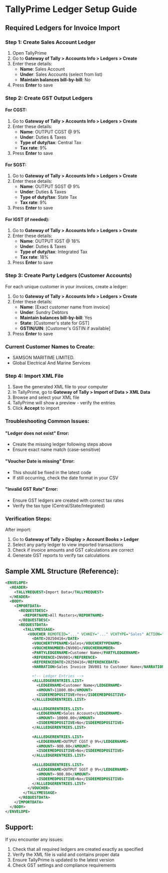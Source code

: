 # TallyPrime Ledger Setup Guide

## Required Ledgers for Invoice Import

### Step 1: Create Sales Account Ledger

1. Open TallyPrime
2. Go to **Gateway of Tally > Accounts Info > Ledgers > Create**
3. Enter these details:
   - **Name**: Sales Account
   - **Under**: Sales Accounts (select from list)
   - **Maintain balances bill-by-bill**: No
4. Press **Enter** to save

### Step 2: Create GST Output Ledgers

#### For CGST:
1. Go to **Gateway of Tally > Accounts Info > Ledgers > Create**
2. Enter these details:
   - **Name**: OUTPUT CGST @ 9%
   - **Under**: Duties & Taxes
   - **Type of duty/tax**: Central Tax
   - **Tax rate**: 9%
3. Press **Enter** to save

#### For SGST:
1. Go to **Gateway of Tally > Accounts Info > Ledgers > Create**
2. Enter these details:
   - **Name**: OUTPUT SGST @ 9%
   - **Under**: Duties & Taxes
   - **Type of duty/tax**: State Tax
   - **Tax rate**: 9%
3. Press **Enter** to save

#### For IGST (if needed):
1. Go to **Gateway of Tally > Accounts Info > Ledgers > Create**
2. Enter these details:
   - **Name**: OUTPUT IGST @ 18%
   - **Under**: Duties & Taxes
   - **Type of duty/tax**: Integrated Tax
   - **Tax rate**: 18%
3. Press **Enter** to save

### Step 3: Create Party Ledgers (Customer Accounts)

For each unique customer in your invoices, create a ledger:

1. Go to **Gateway of Tally > Accounts Info > Ledgers > Create**
2. Enter these details:
   - **Name**: [Exact customer name from invoice]
   - **Under**: Sundry Debtors
   - **Maintain balances bill-by-bill**: Yes
   - **State**: [Customer's state for GST]
   - **GSTIN/UIN**: [Customer's GSTIN if available]
3. Press **Enter** to save

### Current Customer Names to Create:
- SAMSON MARITIME LIMITED.
- Global Electrical And Marine Services

### Step 4: Import XML File

1. Save the generated XML file to your computer
2. In TallyPrime, go to **Gateway of Tally > Import of Data > XML Data**
3. Browse and select your XML file
4. TallyPrime will show a preview - verify the entries
5. Click **Accept** to import

### Troubleshooting Common Issues:

#### "Ledger does not exist" Error:
- Create the missing ledger following steps above
- Ensure exact name match (case-sensitive)

#### "Voucher Date is missing" Error:
- This should be fixed in the latest code
- If still occurring, check the date format in your CSV

#### "Invalid GST Rate" Error:
- Ensure GST ledgers are created with correct tax rates
- Verify the tax type (Central/State/Integrated)

### Verification Steps:

After import:
1. Go to **Gateway of Tally > Display > Account Books > Ledger**
2. Select any party ledger to view imported transactions
3. Check if invoice amounts and GST calculations are correct
4. Generate GST reports to verify tax calculations

## Sample XML Structure (Reference):

```xml
<ENVELOPE>
  <HEADER>
    <TALLYREQUEST>Import Data</TALLYREQUEST>
  </HEADER>
  <BODY>
    <IMPORTDATA>
      <REQUESTDESC>
        <REPORTNAME>All Masters</REPORTNAME>
      </REQUESTDESC>
      <REQUESTDATA>
        <TALLYMESSAGE>
          <VOUCHER REMOTEID="..." VCHKEY="..." VCHTYPE="Sales" ACTION="Create">
            <DATE>20250416</DATE>
            <VOUCHERTYPENAME>Sales</VOUCHERTYPENAME>
            <VOUCHERNUMBER>INV001</VOUCHERNUMBER>
            <PARTYLEDGERNAME>Customer Name</PARTYLEDGERNAME>
            <REFERENCE>INV001</REFERENCE>
            <REFERENCEDATE>20250416</REFERENCEDATE>
            <NARRATION>Sales Invoice INV001 to Customer Name</NARRATION>
            
            <!-- Ledger Entries -->
            <ALLLEDGERENTRIES.LIST>
              <LEDGERNAME>Customer Name</LEDGERNAME>
              <AMOUNT>11800.00</AMOUNT>
              <ISDEEMEDPOSITIVE>Yes</ISDEEMEDPOSITIVE>
            </ALLLEDGERENTRIES.LIST>
            
            <ALLLEDGERENTRIES.LIST>
              <LEDGERNAME>Sales Account</LEDGERNAME>
              <AMOUNT>-10000.00</AMOUNT>
              <ISDEEMEDPOSITIVE>No</ISDEEMEDPOSITIVE>
            </ALLLEDGERENTRIES.LIST>
            
            <ALLLEDGERENTRIES.LIST>
              <LEDGERNAME>OUTPUT CGST @ 9%</LEDGERNAME>
              <AMOUNT>-900.00</AMOUNT>
              <ISDEEMEDPOSITIVE>No</ISDEEMEDPOSITIVE>
            </ALLLEDGERENTRIES.LIST>
            
            <ALLLEDGERENTRIES.LIST>
              <LEDGERNAME>OUTPUT SGST @ 9%</LEDGERNAME>
              <AMOUNT>-900.00</AMOUNT>
              <ISDEEMEDPOSITIVE>No</ISDEEMEDPOSITIVE>
            </ALLLEDGERENTRIES.LIST>
          </VOUCHER>
        </TALLYMESSAGE>
      </REQUESTDATA>
    </IMPORTDATA>
  </BODY>
</ENVELOPE>
```

## Support:

If you encounter any issues:
1. Check that all required ledgers are created exactly as specified
2. Verify the XML file is valid and contains proper data
3. Ensure TallyPrime is updated to the latest version
4. Check GST settings and compliance requirements
